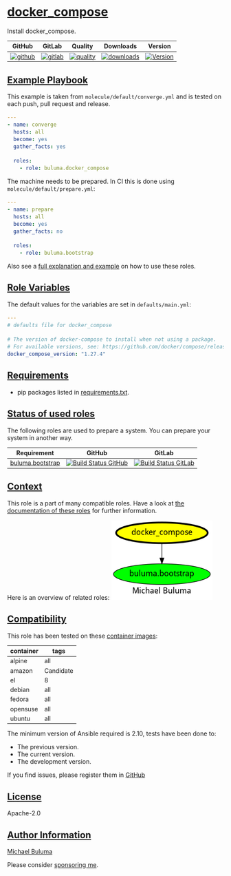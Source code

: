 # [docker_compose](#docker_compose)

Install docker_compose.

|GitHub|GitLab|Quality|Downloads|Version|
|------|------|-------|---------|-------|
|[![github](https://github.com/buluma/ansible-role-docker_compose/workflows/Ansible%20Molecule/badge.svg)](https://github.com/buluma/ansible-role-docker_compose/actions)|[![gitlab](https://gitlab.com/buluma/ansible-role-docker_compose/badges/master/pipeline.svg)](https://gitlab.com/buluma/ansible-role-docker_compose)|[![quality](https://img.shields.io/ansible/quality/51647)](https://galaxy.ansible.com/buluma/docker_compose)|[![downloads](https://img.shields.io/ansible/role/d/51647)](https://galaxy.ansible.com/buluma/docker_compose)|[![Version](https://img.shields.io/github/release/buluma/ansible-role-docker_compose.svg)](https://github.com/buluma/ansible-role-docker_compose/releases/)|

## [Example Playbook](#example-playbook)

This example is taken from `molecule/default/converge.yml` and is tested on each push, pull request and release.
```yaml
---
- name: converge
  hosts: all
  become: yes
  gather_facts: yes

  roles:
    - role: buluma.docker_compose
```

The machine needs to be prepared. In CI this is done using `molecule/default/prepare.yml`:
```yaml
---
- name: prepare
  hosts: all
  become: yes
  gather_facts: no

  roles:
    - role: buluma.bootstrap
```

Also see a [full explanation and example](https://buluma.nl/how-to-use-these-roles.html) on how to use these roles.

## [Role Variables](#role-variables)

The default values for the variables are set in `defaults/main.yml`:
```yaml
---
# defaults file for docker_compose

# The version of docker-compose to install when not using a package.
# For available versions, see: https://github.com/docker/compose/releases
docker_compose_version: "1.27.4"
```

## [Requirements](#requirements)

- pip packages listed in [requirements.txt](https://github.com/buluma/ansible-role-docker_compose/blob/master/requirements.txt).

## [Status of used roles](#status-of-requirements)

The following roles are used to prepare a system. You can prepare your system in another way.

| Requirement | GitHub | GitLab |
|-------------|--------|--------|
|[buluma.bootstrap](https://galaxy.ansible.com/buluma/bootstrap)|[![Build Status GitHub](https://github.com/buluma/ansible-role-bootstrap/workflows/Ansible%20Molecule/badge.svg)](https://github.com/buluma/ansible-role-bootstrap/actions)|[![Build Status GitLab ](https://gitlab.com/buluma/ansible-role-bootstrap/badges/master/pipeline.svg)](https://gitlab.com/buluma/ansible-role-bootstrap)|

## [Context](#context)

This role is a part of many compatible roles. Have a look at [the documentation of these roles](https://buluma.nl/) for further information.

Here is an overview of related roles:
![dependencies](https://raw.githubusercontent.com/buluma/ansible-role-docker_compose/png/requirements.png "Dependencies")

## [Compatibility](#compatibility)

This role has been tested on these [container images](https://hub.docker.com/u/buluma):

|container|tags|
|---------|----|
|alpine|all|
|amazon|Candidate|
|el|8|
|debian|all|
|fedora|all|
|opensuse|all|
|ubuntu|all|

The minimum version of Ansible required is 2.10, tests have been done to:

- The previous version.
- The current version.
- The development version.



If you find issues, please register them in [GitHub](https://github.com/buluma/ansible-role-docker_compose/issues)

## [License](#license)

Apache-2.0

## [Author Information](#author-information)

[Michael Buluma](https://buluma.nl/)

Please consider [sponsoring me](https://github.com/sponsors/buluma).
